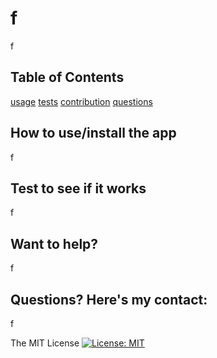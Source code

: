 
# f

f

## Table of Contents
[usage](#usage)
[tests](#tests)
[contribution](contribution)
[questions](#questions)

## How to use/install the app 
f

## Test to see if it works 
f

## Want to help?
f

## Questions? Here's my contact:
f

The MIT License
[![License: MIT](https://img.shields.io/badge/License-MIT-yellow.svg)](https://opensource.org/licenses/MIT)
